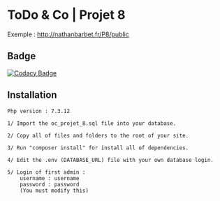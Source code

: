 # ToDo & Co | Projet 8

Exemple : http://nathanbarbet.fr/P8/public

## Badge

[![Codacy Badge](https://api.codacy.com/project/badge/Grade/d51698fc12c64372b66276e358b4cbf8)](https://www.codacy.com/manual/NathanBarbet/OC_Projet_8?utm_source=github.com&amp;utm_medium=referral&amp;utm_content=NathanBarbet/OC_Projet_8&amp;utm_campaign=Badge_Grade)

## Installation

```
Php version : 7.3.12

1/ Import the oc_projet_8.sql file into your database.

2/ Copy all of files and folders to the root of your site.

3/ Run "composer install" for install all of dependencies.

4/ Edit the .env (DATABASE_URL) file with your own database login.

5/ Login of first admin :
    username : username
    password : password
    (You must modify this)
```
